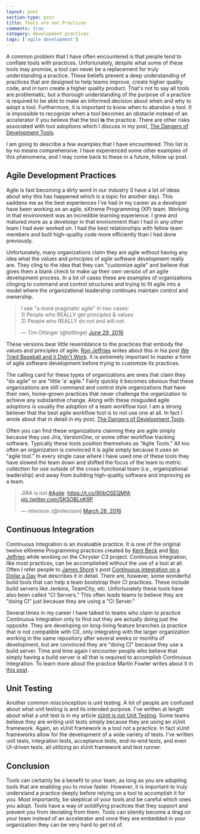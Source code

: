```yaml
---
layout: post
section-type: post
title: Tools are not Practices 
comments: true
category: development practices 
tags: ['agile development']
---
```


A common problem that I have often encountered is that people tend to conflate tools with practices. Unfortunately, despite what some of these tools may promise, a tool can never be a replacement for truly understanding a practice. These beliefs prevent a deep understanding of practices that are designed to help teams improve, create higher quality code, and in turn create a higher quality product. That's not to say all tools are problematic, but a thorough understanding of the purpose of a practice is required to be able to make an informed decision about when and why to adopt a tool. Furthermore, it is important to know when to abandon a tool. It is impossible to recognize when a tool becomes an obstacle instead of an accelerator if you believe that the tool **is** the practice. There are other risks associated with tool adoptions which I discuss in my post, [The Dangers of Development Tools](/2015/02/21/the-dangers-of-development-tools.html).

I am going to describe a few examples that I have encountered. This list is by no means comprehensive. I have experienced some other examples of this phenomena, and I may come back to these in a future, follow up post. 

## Agile Development Practices

Agile is fast becoming a dirty word in our industry (I have a lot of ideas about why this has happened which is a topic for another day). This saddens me as the best experiences I've had in my career as a developer have been working on an agile, eXtreme Programming (XP) team. Working in that environment was an incredible learning experience. I grew and matured more as a develoepr in that environment than I had in any other team I had ever worked on. I had the best relationships with fellow team members and built high-quality code more efficiently than I had done previously.

Unfortunately, many organizations claim they are agile without having any idea what the values and principles of agile software development really are. They cling to the idea that they can "customize agile" and believe that gives them a blank check to make up their own version of an agile development process. In a lot of cases these are examples of organizations clinging to command and control structures and trying to fit agile into a model where the organizational leadership continues maintain control and ownership.

<blockquote class="twitter-tweet" data-lang="en"><p lang="en" dir="ltr">I see &quot;a more pragmatic agile&quot; in two cases:<br>1) People who REALLY get principles &amp; values<br>2) People who REALLY do not and will not.</p>&mdash; Tim Ottinger (@tottinge) <a href="https://twitter.com/tottinge/status/748178236232830977">June 29, 2016</a></blockquote>
<script async src="//platform.twitter.com/widgets.js" charset="utf-8"></script>

These versions bear little resemblance to the practices that embody the values and principles of agile. [Ron Jeffries](http://ronjeffries.com/) writes about this in his post [We Tried Baseball and it Didn't Work](http://ronjeffries.com/xprog/articles/jatbaseball/). It is extremely important to master a form of agile software development before trying to customize its practices.

The calling card for these types of organizations are ones that claim they "do agile" or are "little 'a' agile." Fairly quickly it becomes obvious that these organizations are still command and control style organizations that have their own, home-grown practices that never challenge the organization to achieve any substantive change. Along with these misguided agile adoptions is usually the adoption of a team workflow tool. I am a strong believer that the best agile workflow tool is to not use one at all. In fact I wrote about that in detail in my post, [The Dangers of Development Tools](http://anthonysciamanna.com/2015/02/21/the-dangers-of-development-tools.html). 

Often you can find these organizations claiming they are agile simply because they use Jira, VersionOne, or some other workflow tracking software. Typically these tools position themselves as "Agile Tools." All too often an organization is convinced it is agile simply because it uses an "agile tool." In every single case where I have used one of these tools they have slowed the team down and shifted the focus of the team to metric collection for use outside of the cross-functional team (i.e., organizational leadership) and away from building high-quality software and improving as a team. 

<blockquote class="twitter-tweet" data-lang="en"><p lang="en" dir="ltr">JIRA is not <a href="https://twitter.com/hashtag/Agile?src=hash">#Agile</a>: <a href="https://t.co/90bOSEQMfA">https://t.co/90bOSEQMfA</a> <a href="https://t.co/SKSOBLnK9P">pic.twitter.com/SKSOBLnK9P</a></p>&mdash; mlevison (@mlevison) <a href="https://twitter.com/mlevison/status/714485738641993728">March 28, 2016</a></blockquote>
<script async src="//platform.twitter.com/widgets.js" charset="utf-8"></script>

## Continuous Integration

Continuous Integration is an invaluable practice. It is one of the original twelve eXtreme Programming practices created by [Kent Beck](https://twitter.com/KentBeck "Kent Beck's Twitter account") and [Ron Jeffries](http://ronjeffries.com/) while working on the Chrysler C3 project. Continuous Integration, like most practices, can be accomplished without the use of a tool at all. Often I refer people to [James Shore](http://www.jamesshore.com/)'s post [Continuous Integration on a Dollar a Day](http://www.jamesshore.com/Blog/Continuous-Integration-on-a-Dollar-a-Day.html) that describes it in detail. There are, however, some wonderful build tools that can help a team bootstrap their CI practices. These include build servers like Jenkins, TeamCity, etc. Unfortunately these tools have also been called "CI Servers." This often leads teams to believe they are "doing CI" just because they are using a "CI Server."

Several times in my career I have talked to teams who claim to practice Continuous Integration only to find out they are actually doing just the opposite. They are developing on long-living feature branches (a practice that is not compatible with CI), only integrating with the larger organization working in the same repository after several weeks or months of development, but are convinced they are "doing CI" because they use a build server. Time and time again I encounter people who believe that simply having a build server is all that is required to accomplish Continuous Integration. To learn more about the practice Martin Fowler writes about it in [this post](http://martinfowler.com/articles/continuousIntegration.html).

## Unit Testing

Another common misconception is unit testing. A lot of people are confused about what unit testing is and its intended purpose. I've written at length about what a unit test is in my article [xUnit is not Unit Testing](http://anthonysciamanna.com/2014/12/06/xunit-is-not-unit-testing.html). Some teams believe they are writing unit tests simply because they are using an xUnit framework. Again, an xUnit framework is a tool not a practice. In fact xUnit frameworks allow for the development of a wide variety of tests. I've written unit tests, integration tests, acceptance tests, end-to-end tests, and even UI-driven tests, all utilizing an xUnit framework and test runner.

## Conclusion

Tools can certainly be a benefit to your team, as long as you are adopting tools that are enabling you to move faster. However, it is important to truly understand a practice deeply before relying on a tool to accomplish it for you. Most importantly, be skeptical of your tools and be careful which ones you adopt. Tools have a way of solidifying practices that they support and prevent you from deviating from them. Tools can silently become a drag on your team instead of an accelerator and once they are embedded in your organization they can be very hard to get rid of.
